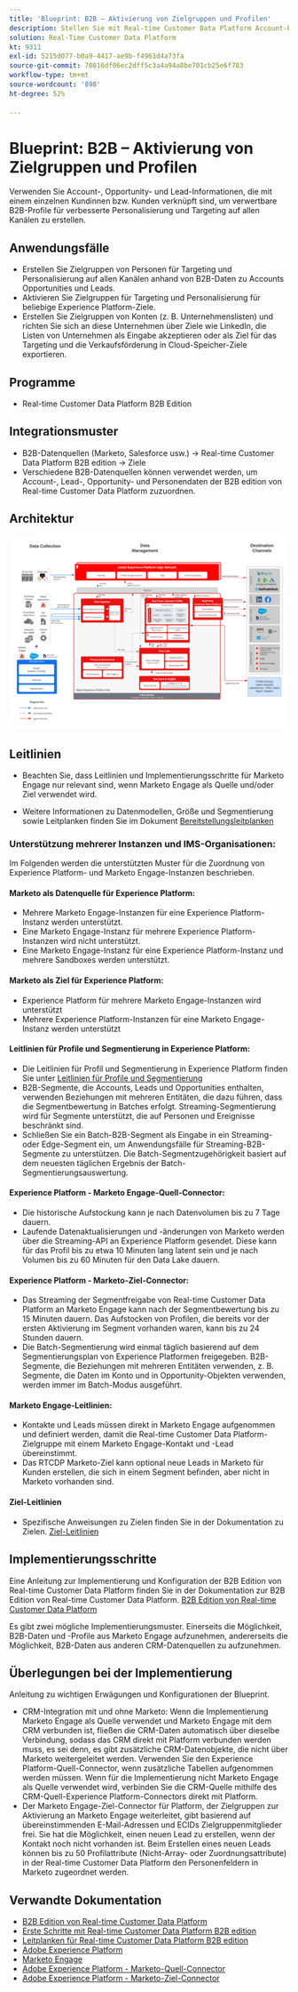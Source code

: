 ```yaml
---
title: 'Blueprint: B2B – Aktivierung von Zielgruppen und Profilen'
description: Stellen Sie mit Real-time Customer Data Platform Account-basierte Zielgruppen und profilorientierte Kundenerlebnisse bereit.
solution: Real-Time Customer Data Platform
kt: 9311
exl-id: 5215d077-b0a9-4417-ae9b-f4961d4a73fa
source-git-commit: 70816df06ec2dff5c3a4a94a8be701cb25e6f783
workflow-type: tm+mt
source-wordcount: '898'
ht-degree: 52%

---
```


# Blueprint: B2B – Aktivierung von Zielgruppen und Profilen

Verwenden Sie Account-, Opportunity- und Lead-Informationen, die mit einem einzelnen Kundinnen bzw. Kunden verknüpft sind, um verwertbare B2B-Profile für verbesserte Personalisierung und Targeting auf allen Kanälen zu erstellen.

## Anwendungsfälle

* Erstellen Sie Zielgruppen von Personen für Targeting und Personalisierung auf allen Kanälen anhand von B2B-Daten zu Accounts Opportunities und Leads.
* Aktivieren Sie Zielgruppen für Targeting und Personalisierung für beliebige Experience Platform-Ziele.
* Erstellen Sie Zielgruppen von Konten (z. B. Unternehmenslisten) und richten Sie sich an diese Unternehmen über Ziele wie LinkedIn, die Listen von Unternehmen als Eingabe akzeptieren oder als Ziel für das Targeting und die Verkaufsförderung in Cloud-Speicher-Ziele exportieren.

## Programme

* Real-time Customer Data Platform B2B Edition

## Integrationsmuster

* B2B-Datenquellen (Marketo, Salesforce usw.) -> Real-time Customer Data Platform B2B edition -> Ziele
* Verschiedene B2B-Datenquellen können verwendet werden, um Account-, Lead-, Opportunity- und Personendaten der B2B edition von Real-time Customer Data Platform zuzuordnen.

## Architektur

![Referenzarchitektur für den B2B-Aktivierungs-Blueprint](assets/b2b-activation.png)

## Leitlinien

* Beachten Sie, dass Leitlinien und Implementierungsschritte für Marketo Engage nur relevant sind, wenn Marketo Engage als Quelle und/oder Ziel verwendet wird.

* Weitere Informationen zu Datenmodellen, Größe und Segmentierung sowie Leitplanken finden Sie im Dokument [Bereitstellungsleitplanken](../experience-platform/deployment/guardrails.md)


### Unterstützung mehrerer Instanzen und IMS-Organisationen:

Im Folgenden werden die unterstützten Muster für die Zuordnung von Experience Platform- und Marketo Engage-Instanzen beschrieben.

#### Marketo als Datenquelle für Experience Platform:

* Mehrere Marketo Engage-Instanzen für eine Experience Platform-Instanz werden unterstützt.
* Eine Marketo Engage-Instanz für mehrere Experience Platform-Instanzen wird nicht unterstützt.
* Eine Marketo Engage-Instanz für eine Experience Platform-Instanz und mehrere Sandboxes werden unterstützt.

#### Marketo als Ziel für Experience Platform:

* Experience Platform für mehrere Marketo Engage-Instanzen wird unterstützt
* Mehrere Experience Platform-Instanzen für eine Marketo Engage-Instanz werden unterstützt

#### Leitlinien für Profile und Segmentierung in Experience Platform:

* Die Leitlinien für Profil und Segmentierung in Experience Platform finden Sie unter [Leitlinien für Profile und Segmentierung](https://experienceleague.adobe.com/docs/experience-platform/profile/guardrails.html?lang=de)
* B2B-Segmente, die Accounts, Leads und Opportunities enthalten, verwenden Beziehungen mit mehreren Entitäten, die dazu führen, dass die Segmentbewertung in Batches erfolgt. Streaming-Segmentierung wird für Segmente unterstützt, die auf Personen und Ereignisse beschränkt sind.
* Schließen Sie ein Batch-B2B-Segment als Eingabe in ein Streaming- oder Edge-Segment ein, um Anwendungsfälle für Streaming-B2B-Segmente zu unterstützen. Die Batch-Segmentzugehörigkeit basiert auf dem neuesten täglichen Ergebnis der Batch-Segmentierungsauswertung.

#### Experience Platform - Marketo Engage-Quell-Connector:

* Die historische Aufstockung kann je nach Datenvolumen bis zu 7 Tage dauern.
* Laufende Datenaktualisierungen und -änderungen von Marketo werden über die Streaming-API an Experience Platform gesendet. Diese kann für das Profil bis zu etwa 10 Minuten lang latent sein und je nach Volumen bis zu 60 Minuten für den Data Lake dauern.

#### Experience Platform - Marketo-Ziel-Connector:

* Das Streaming der Segmentfreigabe von Real-time Customer Data Platform an Marketo Engage kann nach der Segmentbewertung bis zu 15 Minuten dauern. Das Aufstocken von Profilen, die bereits vor der ersten Aktivierung im Segment vorhanden waren, kann bis zu 24 Stunden dauern.
* Die Batch-Segmentierung wird einmal täglich basierend auf dem Segmentierungsplan von Experience Platformen freigegeben. B2B-Segmente, die Beziehungen mit mehreren Entitäten verwenden, z. B. Segmente, die Daten im Konto und in Opportunity-Objekten verwenden, werden immer im Batch-Modus ausgeführt.

#### Marketo Engage-Leitlinien:

* Kontakte und Leads müssen direkt in Marketo Engage aufgenommen und definiert werden, damit die Real-time Customer Data Platform-Zielgruppe mit einem Marketo Engage-Kontakt und -Lead übereinstimmt.
* Das RTCDP Marketo-Ziel kann optional neue Leads in Marketo für Kunden erstellen, die sich in einem Segment befinden, aber nicht in Marketo vorhanden sind.

#### Ziel-Leitlinien

* Spezifische Anweisungen zu Zielen finden Sie in der Dokumentation zu Zielen. [Ziel-Leitlinien](https://experienceleague.adobe.com/docs/experience-platform/destinations/guardrails.html?lang=de)


## Implementierungsschritte

Eine Anleitung zur Implementierung und Konfiguration der B2B Edition von Real-time Customer Data Platform finden Sie in der Dokumentation zur B2B Edition von Real-time Customer Data Platform. [B2B Edition von Real-time Customer Data Platform](https://experienceleague.adobe.com/docs/experience-platform/rtcdp/b2b-overview.html?lang=de)

Es gibt zwei mögliche Implementierungsmuster. Einerseits die Möglichkeit, B2B-Daten und -Profile aus Marketo Engage aufzunehmen, andererseits die Möglichkeit, B2B-Daten aus anderen CRM-Datenquellen zu aufzunehmen.

## Überlegungen bei der Implementierung

Anleitung zu wichtigen Erwägungen und Konfigurationen der Blueprint.

* CRM-Integration mit und ohne Marketo:
Wenn die Implementierung Marketo Engage als Quelle verwendet und Marketo Engage mit dem CRM verbunden ist, fließen die CRM-Daten automatisch über dieselbe Verbindung, sodass das CRM direkt mit Platform verbunden werden muss, es sei denn, es gibt zusätzliche CRM-Datenobjekte, die nicht über Marketo weitergeleitet werden. Verwenden Sie den Experience Platform-Quell-Connector, wenn zusätzliche Tabellen aufgenommen werden müssen. Wenn für die Implementierung nicht Marketo Engage als Quelle verwendet wird, verbinden Sie die CRM-Quelle mithilfe des CRM-Quell-Experience Platform-Connectors direkt mit Platform.
* Der Marketo Engage-Ziel-Connector für Platform, der Zielgruppen zur Aktivierung an Marketo Engage weiterleitet, gibt basierend auf übereinstimmenden E-Mail-Adressen und ECIDs Zielgruppenmitglieder frei. Sie hat die Möglichkeit, einen neuen Lead zu erstellen, wenn der Kontakt noch nicht vorhanden ist. Beim Erstellen eines neuen Leads können bis zu 50 Profilattribute (Nicht-Array- oder Zuordnungsattribute) in der Real-time Customer Data Platform den Personenfeldern in Marketo zugeordnet werden.

## Verwandte Dokumentation

* [B2B Edition von Real-time Customer Data Platform](https://experienceleague.adobe.com/docs/experience-platform/rtcdp/b2b-overview.html?lang=de)
* [Erste Schritte mit Real-time Customer Data Platform B2B edition](https://experienceleague.adobe.com/en/docs/experience-platform/rtcdp/intro/rtcdpb2b-intro/b2b-tutorial)
* [Leitplanken für Real-time Customer Data Platform B2B edition](https://experienceleague.adobe.com/en/docs/experience-platform/rtcdp/intro/rtcdpb2b-intro/b2b-guardrails)
* [Adobe Experience Platform](https://experienceleague.adobe.com/docs/experience-platform.html?lang=de)
* [Marketo Engage](https://experienceleague.adobe.com/docs/marketo/using/home.html?lang=de)
* [Adobe Experience Platform - Marketo-Quell-Connector](https://experienceleague.adobe.com/docs/experience-platform/sources/connectors/adobe-applications/marketo/marketo.html?lang=de)
* [Adobe Experience Platform - Marketo-Ziel-Connector](https://experienceleague.adobe.com/docs/marketo/using/product-docs/core-marketo-concepts/smart-lists-and-static-lists/static-lists/push-an-adobe-experience-cloud-segment-to-a-marketo-static-list.html?lang=de)

